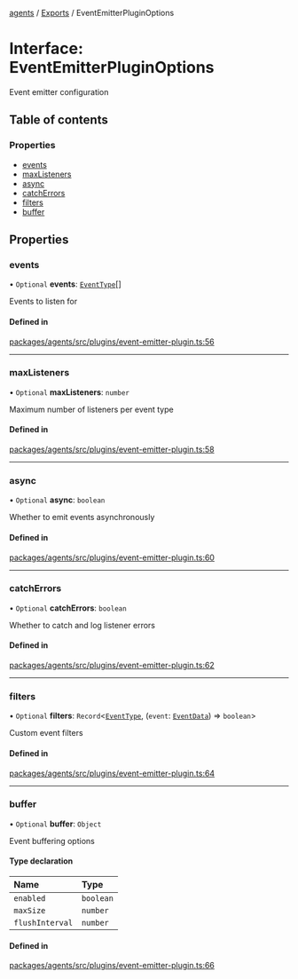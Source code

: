 <!-- 
 ⚠️  AUTO-GENERATED FILE - DO NOT EDIT MANUALLY
 This file is automatically generated by scripts/docs-generator.js
 To make changes, edit the source TypeScript files or update the generator script
-->

[agents](../../) / [Exports](../modules) / EventEmitterPluginOptions

# Interface: EventEmitterPluginOptions

Event emitter configuration

## Table of contents

### Properties

- [events](EventEmitterPluginOptions#events)
- [maxListeners](EventEmitterPluginOptions#maxlisteners)
- [async](EventEmitterPluginOptions#async)
- [catchErrors](EventEmitterPluginOptions#catcherrors)
- [filters](EventEmitterPluginOptions#filters)
- [buffer](EventEmitterPluginOptions#buffer)

## Properties

### events

• `Optional` **events**: [`EventType`](../modules#eventtype)[]

Events to listen for

#### Defined in

[packages/agents/src/plugins/event-emitter-plugin.ts:56](https://github.com/woojubb/robota/blob/e1b7b651a85a9b93f075b6523ec8de869e77f12c/packages/agents/src/plugins/event-emitter-plugin.ts#L56)

___

### maxListeners

• `Optional` **maxListeners**: `number`

Maximum number of listeners per event type

#### Defined in

[packages/agents/src/plugins/event-emitter-plugin.ts:58](https://github.com/woojubb/robota/blob/e1b7b651a85a9b93f075b6523ec8de869e77f12c/packages/agents/src/plugins/event-emitter-plugin.ts#L58)

___

### async

• `Optional` **async**: `boolean`

Whether to emit events asynchronously

#### Defined in

[packages/agents/src/plugins/event-emitter-plugin.ts:60](https://github.com/woojubb/robota/blob/e1b7b651a85a9b93f075b6523ec8de869e77f12c/packages/agents/src/plugins/event-emitter-plugin.ts#L60)

___

### catchErrors

• `Optional` **catchErrors**: `boolean`

Whether to catch and log listener errors

#### Defined in

[packages/agents/src/plugins/event-emitter-plugin.ts:62](https://github.com/woojubb/robota/blob/e1b7b651a85a9b93f075b6523ec8de869e77f12c/packages/agents/src/plugins/event-emitter-plugin.ts#L62)

___

### filters

• `Optional` **filters**: `Record`\<[`EventType`](../modules#eventtype), (`event`: [`EventData`](EventData)) => `boolean`\>

Custom event filters

#### Defined in

[packages/agents/src/plugins/event-emitter-plugin.ts:64](https://github.com/woojubb/robota/blob/e1b7b651a85a9b93f075b6523ec8de869e77f12c/packages/agents/src/plugins/event-emitter-plugin.ts#L64)

___

### buffer

• `Optional` **buffer**: `Object`

Event buffering options

#### Type declaration

| Name | Type |
| :------ | :------ |
| `enabled` | `boolean` |
| `maxSize` | `number` |
| `flushInterval` | `number` |

#### Defined in

[packages/agents/src/plugins/event-emitter-plugin.ts:66](https://github.com/woojubb/robota/blob/e1b7b651a85a9b93f075b6523ec8de869e77f12c/packages/agents/src/plugins/event-emitter-plugin.ts#L66)
